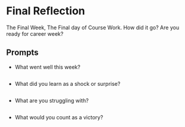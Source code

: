 # Final Reflection
The Final Week, The Final day of Course Work. How did it go? Are you ready for career week?

## Prompts
- What went well this week?
```

```
- What did you learn as a shock or surprise?
```

```
- What are you struggling with?
```

```
- What would you count as a victory?
```

```